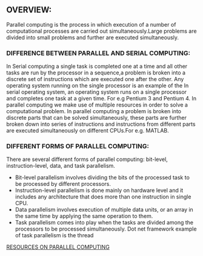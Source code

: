 ## OVERVIEW:

Parallel computing is the process in which execution of a number of computational processes are carried out simultaneously.Large problems are divided into small problems and further are executed simultaneously. 

### DIFFERENCE BETWEEN PARALLEL AND SERIAL COMPUTING:
In Serial computing a single task is completed one at a time and all other tasks are run by the processor in a sequence,a problem is broken into a discrete set of instructions which are executed one after the other.
Any operating system running on the single processor is an example of the In serial operating system, an operating system runs on a single processor and completes one task at a given time. For e.g Pentium 3 and Pentium 4.
In parallel computing we make use of multiple resources in order to solve a computational problem. In parallel computing a problem is broken into discrete parts that can be solved simultaneously, these parts are further broken down into series of instructions and instructions from different parts are executed simultaneously on different CPUs.For e.g. MATLAB.
### DIFFERENT FORMS OF PARALLEL COMPUTING:
There are several different forms of parallel computing: bit-level, instruction-level, data, and task parallelism.
- Bit-level parallelism involves dividing the bits of the processed task to be processed by different processors.
- Instruction-level parallelism is done mainly on hardware level and it includes any architecture that does more than one instruction in single CPU.
- Data parallelism involves execution of multiple data units, or an array in the same time by applying the same operation to them. 
- Task parallelism comes into play when the tasks are divided among the processors to be processed simultaneously. Dot net framework example of task parallelism is the thread

[RESOURCES ON PARALLEL COMPUTING](http://web.eecs.umich.edu/~qstout/parlinks.html)
